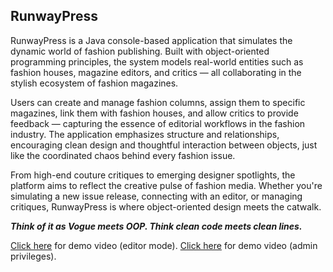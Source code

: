 ## RunwayPress

RunwayPress is a Java console-based application that simulates the dynamic world of fashion publishing. Built with object-oriented programming principles, the system models real-world entities such as fashion houses, magazine editors, and critics — all collaborating in the stylish ecosystem of fashion magazines.

Users can create and manage fashion columns, assign them to specific magazines, link them with fashion houses, and allow critics to provide feedback — capturing the essence of editorial workflows in the fashion industry. The application emphasizes structure and relationships, encouraging clean design and thoughtful interaction between objects, just like the coordinated chaos behind every fashion issue.

From high-end couture critiques to emerging designer spotlights, the platform aims to reflect the creative pulse of fashion media. Whether you're simulating a new issue release, connecting with an editor, or managing critiques, RunwayPress is where object-oriented design meets the catwalk.

***Think of it as Vogue meets OOP. Think clean code meets clean lines.***

[Click here](./demo/Stage1PAOProject_admin.mp4) for demo video (editor mode).
[Click here](./demo/Stage1PAOProject_admin.mp4) for demo video (admin privileges).

